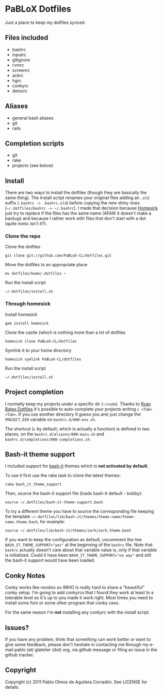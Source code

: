 # PaBLoX Dotfiles #

Just a place to keep my dotfiles synced.

## Files included ##

* bashrc
* inputrc
* gitignore
* rvmrc
* screenrc
* ackrc
* hgrc
* conkyrc
* detoxrc

## Aliases ##

* general bash aliases
* git
* rails

## Completion scripts ##

* git
* rake
* projects (see below)

## Install ##

There are two ways to install the dotfiles (though they are basically the same
thing). The install script renames your original files adding an `.old` suffix
(`.bashrc -> .bashrc.old`) before copying the new shiny ones (`~/.dotfiles/bashrc -> ~/.bashrc`).
I made that decision because [Homesick](https://github.com/technicalpickles/homesick)
just try to replace if the files has the same name (AFAIK it doesn't make a backup) and
because I rather work with files that don't start with a dot (quite
ironic isn't it?).

### Clone the repo ###

Clone the dotfiles

    git clone git://github.com/PaBLoX-CL/dotfiles.git
    
Move the dotfiles to an appropriate place

    mv dotfiles/home/.dotfiles ~

Run the install script

    ~/.dotfiles/install.sh

### Through homesick ###

Install homesick

    gem install homesick

Clone the castle (which is nothing more than a lot of dotfiles

    homesick clone PaBLoX-CL/dotfiles

Symlink it to your home directory

    homesick symlink PaBLoX-CL/dotfiles

Run the install script

    ~/.dotfiles/install.sh

## Project completion ##

I normally keep my projects under a specific dir (`~/code`). Thanks
to [Ryan Bates Dotfiles](https://github.com/ryanb/dotfiles) it's
possible to auto-complete your projects writing `c <Tab><Tab>`. If
you use another directory (I guess you are) just change the `PROJECT_DIR`
variable on `bashrc.d/000-env.sh`.

The shortcut (`c` by default; which is actually a function) is defined
in two places, on the `bashrc.d/aliases/000-main.sh` and
`bashrc.d/completions/000-completions.sh`.

## Bash-it theme support ##

I included support for [bash-it](https://github.com/revans/bash-it)
themes which is **not activated by default**.

To use it first use the rake task to clone the latest themes:

    rake bash_it_theme_support

Then, source the bash-it support file (loads bash-it default - bobby):

    source ~/.dotfiles/bash-it-theme-support.bash

To try a different theme you have to source the corresponding file
keeping the template `~/.dotfiles/lib/bash-it/themes/theme-name/theme-name.theme.bash`,
for example:

    source ~/.dotfiles/lib/bash-it/themes/zork/zork.theme.bash

If you want to keep the configuration as default, uncomment the line `BASH_IT_THEME_SUPPORT="yes"`
at the beginning of the `bashrc` file. Note that `bashrc` actually doesn't
care about that variable value is, only if that variable is initialized.
Could it have been `BASH_IT_THEME_SUPPORT="no way"` and still the bash-it
support would have been loaded.

## Conky Notes ##

Conky works like voodoo so IMHO is really hard to share a "beautiful"
conky setup. I'm going to add conkyrcs that I found they work at least
to a tolerable level so it's up to you made it work right. Most times
you need to install some font or some other program that conky uses.

For the same reason I'm **not** installing any conkyrc with the install
script.

## Issues? ##

If you have any problem, think that something can work better or want to
give some feedback, please don't hesitate in contacting me through my
e-mail pablo (at) glatelier (dot) org, via github message or filing an
issue in the github tracker.

## Copyright ##

Copyright (c) 2011 Pablo Olmos de Aguilera Corradini. See LICENSE for
details.

